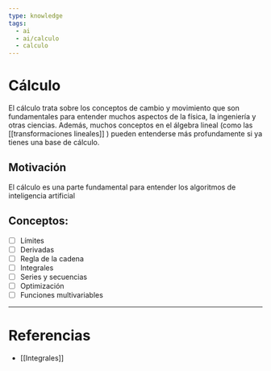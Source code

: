 ```yaml
---
type: knowledge
tags:
  - ai
  - ai/calculo
  - calculo
---
```

# Cálculo
El cálculo trata sobre los conceptos de cambio y movimiento que son fundamentales para entender muchos aspectos de la física, la ingeniería y otras ciencias. Además, muchos conceptos en el álgebra lineal (como las [[transformaciones lineales]] ) pueden entenderse más profundamente si ya tienes una base de cálculo.
## Motivación
El cálculo es una parte fundamental para entender los algoritmos de inteligencia artificial

## Conceptos:
- [ ] Límites
- [ ] Derivadas
- [ ] Regla de la cadena
- [ ] Integrales
- [ ] Series y secuencias
- [ ] Optimización
- [ ] Funciones multivariables

___
# Referencias
- [[Integrales]]
